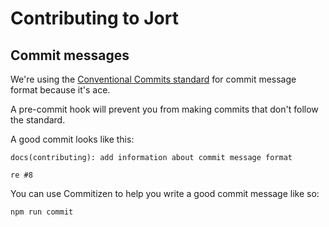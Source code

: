 # Contributing to Jort

## Commit messages

We're using the [Conventional Commits standard](https://www.conventionalcommits.org/en/v1.0.0/#summary) for commit message format because it's ace.

A pre-commit hook will prevent you from making commits that don't follow the standard.

A good commit looks like this:

```
docs(contributing): add information about commit message format

re #8
```

You can use Commitizen to help you write a good commit message like so:

```
npm run commit
```

